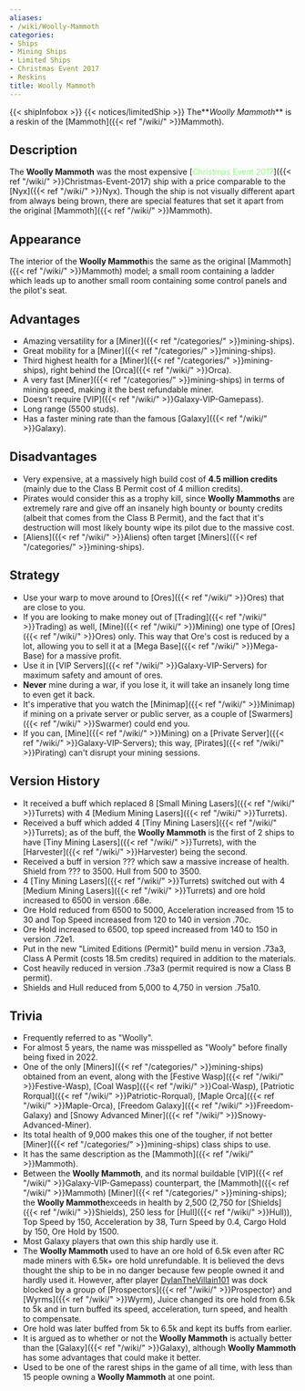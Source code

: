 ```yaml
---
aliases:
- /wiki/Woolly-Mammoth
categories:
- Ships
- Mining Ships
- Limited Ships
- Christmas Event 2017
- Reskins
title: Woolly Mammoth
---
```


{{< shipInfobox >}} {{< notices/limitedShip >}} The**_Woolly Mammoth_** is a reskin of the [Mammoth]({{< ref "/wiki/" >}}Mammoth). 

## Description

The **Woolly Mammoth** was the most expensive [<span style="color:#8dfc80">Christmas Event 2017</span>]({{< ref "/wiki/" >}}Christmas-Event-2017) ship with a price comparable to the [Nyx]({{< ref "/wiki/" >}}Nyx). Though the ship is not visually different apart from always being brown, there are special features that set it apart from the original [Mammoth]({{< ref "/wiki/" >}}Mammoth).

## Appearance

The interior of the **Woolly Mammoth**is the same as the original [Mammoth]({{< ref "/wiki/" >}}Mammoth) model; a small room containing a ladder which leads up to another small room containing some control panels and the pilot's seat.

## Advantages

- Amazing versatility for a [Miner]({{< ref "/categories/" >}}mining-ships).
- Great mobility for a [Miner]({{< ref "/categories/" >}}mining-ships).
- Third highest health for a [Miner]({{< ref "/categories/" >}}mining-ships), right behind the [Orca]({{< ref "/wiki/" >}}Orca).
- A very fast [Miner]({{< ref "/categories/" >}}mining-ships) in terms of mining speed, making it the best refundable miner.
- Doesn't require [VIP]({{< ref "/wiki/" >}}Galaxy-VIP-Gamepass).
- Long range (5500 studs).
- Has a faster mining rate than the famous [Galaxy]({{< ref "/wiki/" >}}Galaxy).

## Disadvantages

- Very expensive, at a massively high build cost of **4.5 million credits** (mainly due to the Class B Permit cost of 4 million credits).
- Pirates would consider this as a trophy kill, since **Woolly Mammoths** are extremely rare and give off an insanely high bounty or bounty credits (albeit that comes from the Class B Permit), and the fact that it's destruction will most likely bounty wipe its pilot due to the massive cost.
- [Aliens]({{< ref "/wiki/" >}}Aliens) often target [Miners]({{< ref "/categories/" >}}mining-ships).

## Strategy

- Use your warp to move around to [Ores]({{< ref "/wiki/" >}}Ores) that are close to you.
- If you are looking to make money out of [Trading]({{< ref "/wiki/" >}}Trading) as well, [Mine]({{< ref "/wiki/" >}}Mining) one type of [Ores]({{< ref "/wiki/" >}}Ores) only. This way that Ore's cost is reduced by a lot, allowing you to sell it at a [Mega Base]({{< ref "/wiki/" >}}Mega-Base) for a massive profit.
- Use it in [VIP Servers]({{< ref "/wiki/" >}}Galaxy-VIP-Servers) for maximum safety and amount of ores.
- **Never** mine during a war, if you lose it, it will take an insanely long time to even get it back.
- It's imperative that you watch the [Minimap]({{< ref "/wiki/" >}}Minimap) if mining on a private server or public server, as a couple of [Swarmers]({{< ref "/wiki/" >}}Swarmer) could end you.
- If you can, [Mine]({{< ref "/wiki/" >}}Mining) on a [Private Server]({{< ref "/wiki/" >}}Galaxy-VIP-Servers); this way, [Pirates]({{< ref "/wiki/" >}}Pirating) can't disrupt your mining sessions.

## Version History 

- It received a buff which replaced 8 [Small Mining Lasers]({{< ref "/wiki/" >}}Turrets) with 4 [Medium Mining Lasers]({{< ref "/wiki/" >}}Turrets).
- Received a buff which added 4 [Tiny Mining Lasers]({{< ref "/wiki/" >}}Turrets); as of the buff, the **Woolly Mammoth** is the first of 2 ships to have [Tiny Mining Lasers]({{< ref "/wiki/" >}}Turrets), with the [Harvester]({{< ref "/wiki/" >}}Harvester) being the second.
- Received a buff in version ??? which saw a massive increase of health. Shield from ??? to 3500. Hull from 500 to 3500.
- 4 [Tiny Mining Lasers]({{< ref "/wiki/" >}}Turrets) switched out with 4 [Medium Mining Lasers]({{< ref "/wiki/" >}}Turrets) and ore hold increased to 6500 in version .68e.
- Ore Hold reduced from 6500 to 5000, Acceleration increased from 15 to 30 and Top Speed increased from 120 to 140 in version .70c.
- Ore Hold increased to 6500, top speed increased from 140 to 150 in version .72e1.
- Put in the new "Limited Editions (Permit)" build menu in version .73a3, Class A Permit (costs 18.5m credits) required in addition to the materials.
- Cost heavily reduced in version .73a3 (permit required is now a Class B permit).
- Shields and Hull reduced from 5,000 to 4,750 in version .75a10.

## Trivia

- Frequently referred to as "Woolly".
- For almost 5 years, the name was misspelled as "Wooly" before finally being fixed in 2022.
- One of the only [Miners]({{< ref "/categories/" >}}mining-ships) obtained from an event, along with the [Festive Wasp]({{< ref "/wiki/" >}}Festive-Wasp), [Coal Wasp]({{< ref "/wiki/" >}}Coal-Wasp), [Patriotic Rorqual]({{< ref "/wiki/" >}}Patriotic-Rorqual), [Maple Orca]({{< ref "/wiki/" >}}Maple-Orca), [Freedom Galaxy]({{< ref "/wiki/" >}}Freedom-Galaxy) and [Snowy Advanced Miner]({{< ref "/wiki/" >}}Snowy-Advanced-Miner).
- Its total health of 9,000 makes this one of the tougher, if not better [Miner]({{< ref "/categories/" >}}mining-ships) class ships to use.
- It has the same description as the [Mammoth]({{< ref "/wiki/" >}}Mammoth).
- Between the **Woolly Mammoth**, and its normal buildable [VIP]({{< ref "/wiki/" >}}Galaxy-VIP-Gamepass) counterpart, the [Mammoth]({{< ref "/wiki/" >}}Mammoth) [Miner]({{< ref "/categories/" >}}mining-ships); the **Woolly Mammoth**exceeds in health by 2,500 (2,750 for [Shields]({{< ref "/wiki/" >}}Shields), 250 less for [Hull]({{< ref "/wiki/" >}}Hull)), Top Speed by 150, Acceleration by 38, Turn Speed by 0.4, Cargo Hold by 150, Ore Hold by 1500.
- Most Galaxy players that own this ship hardly use it.
- The **Woolly Mammoth** used to have an ore hold of 6.5k even after RC made miners with 6.5k+ ore hold unrefundable. It is believed the devs thought the ship to be in no danger because few people owned it and hardly used it. However, after player [DylanTheVillain101](https://www.roblox.com/users/194352515/profile) was dock blocked by a group of [Prospectors]({{< ref "/wiki/" >}}Prospector) and [Wyrms]({{< ref "/wiki/" >}}Wyrm), Juice changed its ore hold from 6.5k to 5k and in turn buffed its speed, acceleration, turn speed, and health to compensate.
- Ore hold was later buffed from 5k to 6.5k and kept its buffs from earlier.
- It is argued as to whether or not the **Woolly Mammoth** is actually better than the [Galaxy]({{< ref "/wiki/" >}}Galaxy), although **Woolly Mammoth** has some advantages that could make it better.
- Used to be one of the rarest ships in the game of all time, with less than 15 people owning a **Woolly Mammoth** at one point.